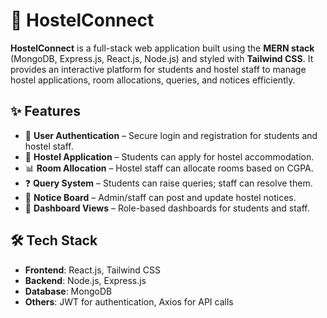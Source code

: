 # 🏨 HostelConnect

**HostelConnect** is a full-stack web application built using the **MERN stack** (MongoDB, Express.js, React.js, Node.js) and styled with **Tailwind CSS**. It provides an interactive platform for students and hostel staff to manage hostel applications, room allocations, queries, and notices efficiently.

## ✨ Features

- 🔐 **User Authentication** – Secure login and registration for students and hostel staff.
- 📝 **Hostel Application** – Students can apply for hostel accommodation.
- 📊 **Room Allocation** – Hostel staff can allocate rooms based on CGPA.
- ❓ **Query System** – Students can raise queries; staff can resolve them.
- 📢 **Notice Board** – Admin/staff can post and update hostel notices.
- 📄 **Dashboard Views** – Role-based dashboards for students and staff.

## 🛠 Tech Stack

- **Frontend**: React.js, Tailwind CSS
- **Backend**: Node.js, Express.js
- **Database**: MongoDB 
- **Others**: JWT for authentication, Axios for API calls

